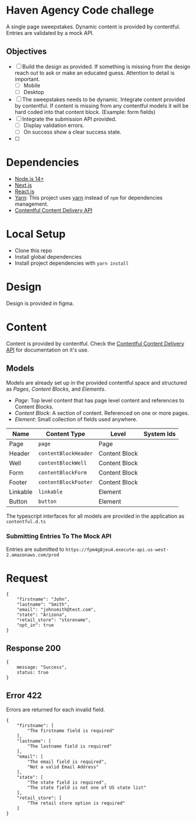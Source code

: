 # Haven Agency Code challege

A single page sweepstakes. Dynamic content is provided by contentful. Entries are validated by a mock API.

## Objectives

* [ ] Build the design as provided. If something is missing from the design reach out to ask or make an educated guess. Attention to detail is important.
    * [ ] Mobile
    * [ ] Desktop
* [ ] The sweepstakes needs to be dynamic. Integrate content provided by contentful. If content is missing from any contentful models it will be hard coded into that content block. (Example: form fields)
* [ ] Integrate the submission API provided.
    * [ ] Display validation errors.
    * [ ] On success show a clear success state.
* [ ] 

# Dependencies

* [Node.js 14+](https://nodejs.org/en/)
* [Next.js](https://github.com/zeit/next.js/)
* [React.js](https://reactjs.org/)
* [Yarn](https://yarnpkg.com/en/): This project uses [yarn](https://yarnpkg.com/en/) instead of `npm` for dependencies management.
* [Contentful Content Delivery API](https://www.contentful.com/developers/docs/references/content-delivery-api/)

# Local Setup

- Clone this repo
- Install global dependencies
- Install project dependencies with `yarn install`

# Design

Design is provided in figma.

# Content

Content is provided by contentful. Check the [Contentful Content Delivery API](https://www.contentful.com/developers/docs/references/content-delivery-api/) for documentation on it's use.

## Models

Models are already set up in the provided contentful space and structured as *Pages*, *Content Blocks*, and *Elements*.

- *Page*: Top level content that has page level content and references to Content Blocks.
- *Content Block*: A section of content. Referenced on one or more pages.
- *Element*: Small collection of fields used anywhere.

| Name     | Content Type         | Level         | System Ids    |
| -------- | -------------------- | ------------- | ------------- |
| Page     | `page`               | Page          | 
| Header   | `contentBlockHeader` | Content Block |
| Well     | `contentBlockWell`   | Content Block |
| Form     | `contentBlockForm`   | Content Block |
| Footer   | `contentBlockFooter` | Content Block |
| Linkable | `linkable`           | Element       |
| Button   | `button`             | Element       |

The typescript interfaces for all models are provided in the application as `contentful.d.ts`

### Submitting Entries To The Mock API

Entries are submitted to `https://fpm4g8jeu4.execute-api.us-west-2.amazonaws.com/prod`

# Request

```
{
    "firstname": "John",
    "lastname": "Smith",
    "email": "johnsmith@test.com",
    "state": "Arizona",
    "retail_store": "storename",
    "opt_in": true
}
```

## Response 200

```
{
    message: "Success",
    status: true
}
```

## Error 422

Errors are returned for each invalid field.

```
{
    "firstname": [
        "The firstname field is required"
    ],
    "lastname": [
        "The lastname field is required"
    ],
    "email": [
        "The email field is required",
        "Not a valid Email Address"
    ],
    "state": [
        "The state field is required",
        "The state field is not one of US state list"
    ],
    "retail_store": [
        "The retail store option is required"
    ]
}
```